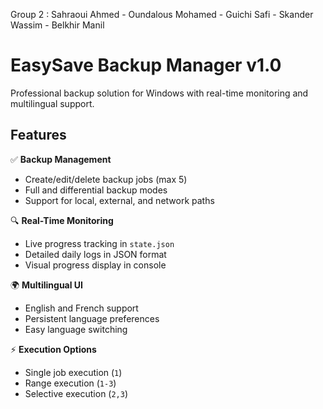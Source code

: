 Group 2 :  Sahraoui Ahmed - Oundalous Mohamed - Guichi Safi - Skander Wassim - Belkhir Manil

# EasySave Backup Manager v1.0
Professional backup solution for Windows with real-time monitoring and multilingual support.

## Features

✅ **Backup Management**
- Create/edit/delete backup jobs (max 5)
- Full and differential backup modes
- Support for local, external, and network paths

🔍 **Real-Time Monitoring**
- Live progress tracking in `state.json`
- Detailed daily logs in JSON format
- Visual progress display in console

🌍 **Multilingual UI**
- English and French support
- Persistent language preferences
- Easy language switching

⚡ **Execution Options**
- Single job execution (`1`)
- Range execution (`1-3`)
- Selective execution (`2,3`)

